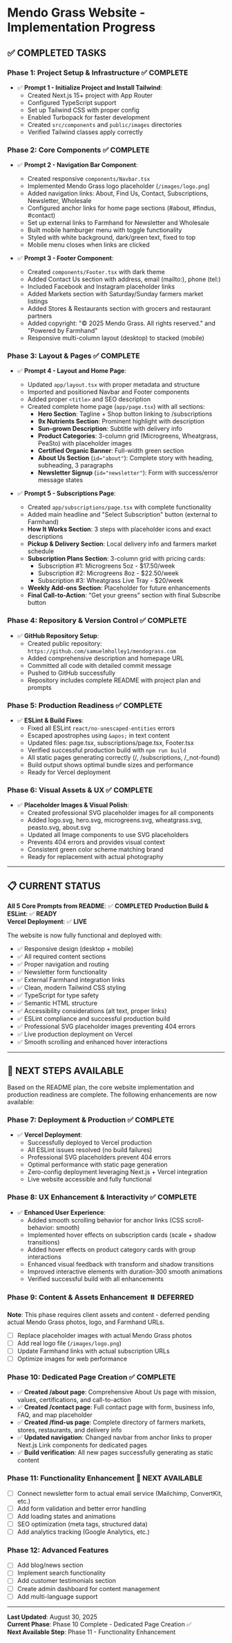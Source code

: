 # Mendo Grass Website - Implementation Progress

## ✅ COMPLETED TASKS

### **Phase 1: Project Setup & Infrastructure** ✅ COMPLETE
- ✅ **Prompt 1 - Initialize Project and Install Tailwind**: 
  - Created Next.js 15+ project with App Router
  - Configured TypeScript support
  - Set up Tailwind CSS with proper config
  - Enabled Turbopack for faster development
  - Created `src/components` and `public/images` directories
  - Verified Tailwind classes apply correctly

### **Phase 2: Core Components** ✅ COMPLETE
- ✅ **Prompt 2 - Navigation Bar Component**:
  - Created responsive `components/Navbar.tsx`
  - Implemented Mendo Grass logo placeholder (`/images/logo.png`)
  - Added navigation links: About, Find Us, Contact, Subscriptions, Newsletter, Wholesale
  - Configured anchor links for home page sections (#about, #findus, #contact)
  - Set up external links to Farmhand for Newsletter and Wholesale
  - Built mobile hamburger menu with toggle functionality
  - Styled with white background, dark/green text, fixed to top
  - Mobile menu closes when links are clicked

- ✅ **Prompt 3 - Footer Component**:
  - Created `components/Footer.tsx` with dark theme
  - Added Contact Us section with address, email (mailto:), phone (tel:)
  - Included Facebook and Instagram placeholder links
  - Added Markets section with Saturday/Sunday farmers market listings
  - Added Stores & Restaurants section with grocers and restaurant partners
  - Added copyright: "© 2025 Mendo Grass. All rights reserved." and "Powered by Farmhand"
  - Responsive multi-column layout (desktop) to stacked (mobile)

### **Phase 3: Layout & Pages** ✅ COMPLETE  
- ✅ **Prompt 4 - Layout and Home Page**:
  - Updated `app/layout.tsx` with proper metadata and structure
  - Imported and positioned Navbar and Footer components
  - Added proper `<title>` and SEO description
  - Created complete home page (`app/page.tsx`) with all sections:
    - **Hero Section**: Tagline + Shop button linking to /subscriptions
    - **9x Nutrients Section**: Prominent highlight with description
    - **Sun-grown Description**: Subtitle with delivery info
    - **Product Categories**: 3-column grid (Microgreens, Wheatgrass, PeaSto) with placeholder images
    - **Certified Organic Banner**: Full-width green section
    - **About Us Section** (`id="about"`): Complete story with heading, subheading, 3 paragraphs
    - **Newsletter Signup** (`id="newsletter"`): Form with success/error message states

- ✅ **Prompt 5 - Subscriptions Page**:
  - Created `app/subscriptions/page.tsx` with complete functionality
  - Added main headline and "Select Subscription" button (external to Farmhand)
  - **How It Works Section**: 3 steps with placeholder icons and exact descriptions
  - **Pickup & Delivery Section**: Local delivery info and farmers market schedule
  - **Subscription Plans Section**: 3-column grid with pricing cards:
    - Subscription #1: Microgreens 5oz - $17.50/week
    - Subscription #2: Microgreens 8oz - $22.50/week  
    - Subscription #3: Wheatgrass Live Tray - $20/week
  - **Weekly Add-ons Section**: Placeholder for future enhancements
  - **Final Call-to-Action**: "Get your greens" section with final Subscribe button

### **Phase 4: Repository & Version Control** ✅ COMPLETE
- ✅ **GitHub Repository Setup**:
  - Created public repository: `https://github.com/samuelmholley1/mendograss.com`
  - Added comprehensive description and homepage URL
  - Committed all code with detailed commit message
  - Pushed to GitHub successfully
  - Repository includes complete README with project plan and prompts

### **Phase 5: Production Readiness** ✅ COMPLETE
- ✅ **ESLint & Build Fixes**:
  - Fixed all ESLint `react/no-unescaped-entities` errors
  - Escaped apostrophes using `&apos;` in text content
  - Updated files: page.tsx, subscriptions/page.tsx, Footer.tsx
  - Verified successful production build with `npm run build`
  - All static pages generating correctly (/, /subscriptions, /_not-found)
  - Build output shows optimal bundle sizes and performance
  - Ready for Vercel deployment

### **Phase 6: Visual Assets & UX** ✅ COMPLETE  
- ✅ **Placeholder Images & Visual Polish**:
  - Created professional SVG placeholder images for all components
  - Added logo.svg, hero.svg, microgreens.svg, wheatgrass.svg, peasto.svg, about.svg
  - Updated all Image components to use SVG placeholders
  - Prevents 404 errors and provides visual context
  - Consistent green color scheme matching brand
  - Ready for replacement with actual photography

---

## 📋 CURRENT STATUS

**All 5 Core Prompts from README**: ✅ **COMPLETED**
**Production Build & ESLint**: ✅ **READY**  
**Vercel Deployment**: ✅ **LIVE**

The website is now fully functional and deployed with:
- ✅ Responsive design (desktop + mobile)
- ✅ All required content sections
- ✅ Proper navigation and routing  
- ✅ Newsletter form functionality
- ✅ External Farmhand integration links
- ✅ Clean, modern Tailwind CSS styling
- ✅ TypeScript for type safety
- ✅ Semantic HTML structure
- ✅ Accessibility considerations (alt text, proper links)
- ✅ ESLint compliance and successful production build
- ✅ Professional SVG placeholder images preventing 404 errors
- ✅ Live production deployment on Vercel
- ✅ Smooth scrolling and enhanced hover interactions

---

## 🔄 NEXT STEPS AVAILABLE

Based on the README plan, the core website implementation and production readiness are complete. The following enhancements are now available:

### **Phase 7: Deployment & Production** ✅ COMPLETE
- ✅ **Vercel Deployment**:
  - Successfully deployed to Vercel production
  - All ESLint issues resolved (no build failures)
  - Professional SVG placeholders prevent 404 errors
  - Optimal performance with static page generation
  - Zero-config deployment leveraging Next.js + Vercel integration
  - Live website accessible and fully functional

### **Phase 8: UX Enhancement & Interactivity** ✅ COMPLETE
- ✅ **Enhanced User Experience**:
  - Added smooth scrolling behavior for anchor links (CSS scroll-behavior: smooth)
  - Implemented hover effects on subscription cards (scale + shadow transitions)
  - Added hover effects on product category cards with group interactions
  - Enhanced visual feedback with transform and shadow transitions
  - Improved interactive elements with duration-300 smooth animations
  - Verified successful build with all enhancements

### **Phase 9: Content & Assets Enhancement** ⏸️ DEFERRED
**Note**: This phase requires client assets and content - deferred pending actual Mendo Grass photos, logo, and Farmhand URLs.
- [ ] Replace placeholder images with actual Mendo Grass photos
- [ ] Add real logo file (`/images/logo.png`)
- [ ] Update Farmhand links with actual subscription URLs
- [ ] Optimize images for web performance

### **Phase 10: Dedicated Page Creation** ✅ COMPLETE
- ✅ **Created /about page**: Comprehensive About Us page with mission, values, certifications, and call-to-action
- ✅ **Created /contact page**: Full contact page with form, business info, FAQ, and map placeholder
- ✅ **Created /find-us page**: Complete directory of farmers markets, stores, restaurants, and delivery info
- ✅ **Updated navigation**: Changed navbar from anchor links to proper Next.js Link components for dedicated pages
- ✅ **Build verification**: All new pages successfully generating as static content

### **Phase 11: Functionality Enhancement** 🎯 NEXT AVAILABLE
- [ ] Connect newsletter form to actual email service (Mailchimp, ConvertKit, etc.)
- [ ] Add form validation and better error handling
- [ ] Add loading states and animations
- [ ] SEO optimization (meta tags, structured data)
- [ ] Add analytics tracking (Google Analytics, etc.)

### **Phase 12: Advanced Features**
- [ ] Add blog/news section
- [ ] Implement search functionality
- [ ] Add customer testimonials section
- [ ] Create admin dashboard for content management
- [ ] Add multi-language support

---

**Last Updated**: August 30, 2025  
**Current Phase**: Phase 10 Complete - Dedicated Page Creation ✅  
**Next Available Step**: Phase 11 - Functionality Enhancement
